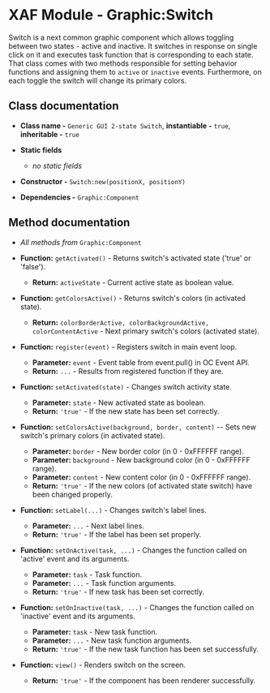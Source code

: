 # XAF Module - Graphic:Switch

Switch is a next common graphic component which allows toggling between two states - active and inactive. It switches in response on single click on it and executes task function that is corresponding to each state. That class comes with two methods responsible for setting behavior functions and assigning them to `active` or `inactive` events. Furthermore, on each toggle the switch will change its primary colors.

## Class documentation

* **Class name -** `Generic GUI 2-state Switch`, **instantiable -** `true`, **inheritable -** `true`
* **Static fields**

  * *no static fields*

* **Constructor -** `Switch:new(positionX, positionY)`
* **Dependencies -** `Graphic:Component`

## Method documentation

* *All methods from* `Graphic:Component`
* **Function:** `getActivated()` - Returns switch's activated state ('true' or 'false').

  * **Return:** `activeState` - Current active state as boolean value.

* **Function:** `getColorsActive()` - Returns switch's colors (in activated state).

  * **Return:** `colorBorderActive, colorBackgroundActive, colorContentActive` - Next primary switch's colors (activated state).

* **Function:** `register(event)` - Registers switch in main event loop.

  * **Parameter:** `event` - Event table from event.pull() in OC Event API.
  * **Return:** `...` - Results from registered function if they are.

* **Function:** `setActivated(state)` - Changes switch activity state.

  * **Parameter:** `state` - New activated state as boolean.
  * **Return:** `'true'` - If the new state has been set correctly.

* **Function:** `setColorsActive(background, border, content)` -- Sets new switch's primary colors (in activated state).

  * **Parameter:** `border` - New border color (in 0 - 0xFFFFFF range).
  * **Parameter:** `background` - New background color (in 0 - 0xFFFFFF range).
  * **Parameter:** `content` - New content color (in 0 - 0xFFFFFF range).
  * **Return:** `'true'` - If the new colors (of activated state switch) have been changed properly.

* **Function:** `setLabel(...)` - Changes switch's label lines.

  * **Parameter:** `...` - Next label lines.
  * **Return:** `'true'` - If the label has been set properly.

* **Function:** `setOnActive(task, ...)` - Changes the function called on 'active' event and its arguments.

  * **Parameter:** `task` - Task function.
  * **Parameter:** `...` - Task function arguments.
  * **Return:** `'true'` - If new task has been set correctly.

* **Function:** `setOnInactive(task, ...)` - Changes the function called on 'inactive' event and its arguments.

  * **Parameter:** `task` - New task function.
  * **Parameter:** `...` - New task function arguments.
  * **Return:** `'true'` - If the new task function has been set successfully.

* **Function:** `view()` - Renders switch on the screen.

  * **Return:** `'true'` - If the component has been renderer successfully.
